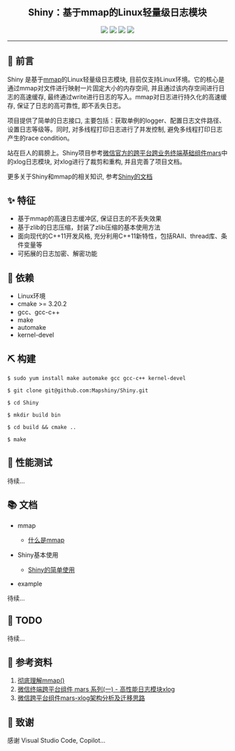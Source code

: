 <div align="center">


## Shiny：基于mmap的Linux轻量级日志模块

![](https://img.shields.io/badge/release-v1.0-blue.svg)
![](https://img.shields.io/badge/build-passing-green.svg)
![](https://img.shields.io/badge/dependencies-up%20to%20date-green.svg)
![](https://img.shields.io/badge/license-MIT-blue.svg)

</div>

-----

## 🐣 前言

Shiny 是基于[mmap](./docs/mmap.md)的Linux轻量级日志模块, 目前仅支持Linux环境。它的核心是通过mmap对文件进行映射一片固定大小的内存空间, 并且通过该内存空间进行日志的高速缓存, 最终通过write进行日志的写入。mmap对日志进行持久化的高速缓存, 保证了日志的高可靠性, 即不丢失日志。

项目提供了简单的日志接口, 主要包括：获取单例的logger、配置日志文件路径、设置日志等级等。同时, 对多线程打印日志进行了并发控制, 避免多线程打印日志产生的race condition。

站在巨人的肩膀上。Shiny项目参考[微信官方的跨平台跨业务终端基础组件mars](https://github.com/Tencent/mars)中的xlog日志模块, 对xlog进行了裁剪和重构, 并且完善了项目文档。

更多关于Shiny和mmap的相关知识, 参考[Shiny的文档](#docss)


## ✨ 特征

- 基于mmap的高速日志缓冲区, 保证日志的不丢失效果
- 基于zlib的日志压缩，封装了zlib压缩的基本使用方法
- 面向现代的C++11开发风格, 充分利用C++11新特性，包括RAII、thread库、条件变量等
- 可拓展的日志加密、解密功能

## 💎 依赖

- Linux环境
- cmake >= 3.20.2
- gcc、gcc-c++
- make
- automake
- kernel-devel

## ⛏️ 构建

```
$ sudo yum install make automake gcc gcc-c++ kernel-devel

$ git clone git@github.com:Mapshiny/Shiny.git

$ cd Shiny

$ mkdir build bin

$ cd build && cmake ..

$ make
```

## 🥇 性能测试

待续...


## 📚 <span id="docss">文档</span>

* mmap
  * [什么是mmap](./docs/mmap.md)

* Shiny基本使用
  * [Shiny的简单使用](./docs/shiny.md)
  
* example

待续...

## 📅 TODO

待续...

## 📀 参考资料

1. [彻底理解mmap()](https://blog.csdn.net/Holy_666/article/details/86532671)
2. [微信终端跨平台组件 mars 系列(一) - 高性能日志模块xlog](https://mp.weixin.qq.com/s/cnhuEodJGIbdodh0IxNeXQ)
3. [微信跨平台组件mars-xlog架构分析及迁移思路](https://zhuanlan.zhihu.com/p/25011775)

## 🧧 致谢

感谢 Visual Studio Code, Copilot...
